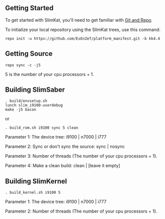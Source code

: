 Getting Started
---------------

To get started with SlimKat, you'll need to get familiar with
[Git and Repo](http://source.android.com/download/using-repo).

To initialize your local repository using the SlimKat trees, use this command:

	repo init -u https://github.com/EsEnZeT/platform_manifest.git -b kk4.4


Getting Source
--------------

	repo sync -c -j5

5 is the number of your cpu processors + 1.


Building SlimSaber
------------------

	. build/envsetup.sh
	lunch slim_i9100-userdebug
	make -j5 bacon

or

	. build_rom.sh i9100 sync 5 clean

Parameter 1: The device tree: i9100 | n7000 | i777

Parameter 2: Sync or don't sync the source: sync | nosync

Parameter 3: Number of threads (The number of your cpu processors + 1).

Parameter 4: Make a clean build: clean | [leave it empty]


Building SlimKernel
------------------

	. build_kernel.sh i9100 5

Parameter 1: The device tree: i9100 | n7000 | i777

Parameter 2: Number of threads (The number of your cpu processors + 1).
